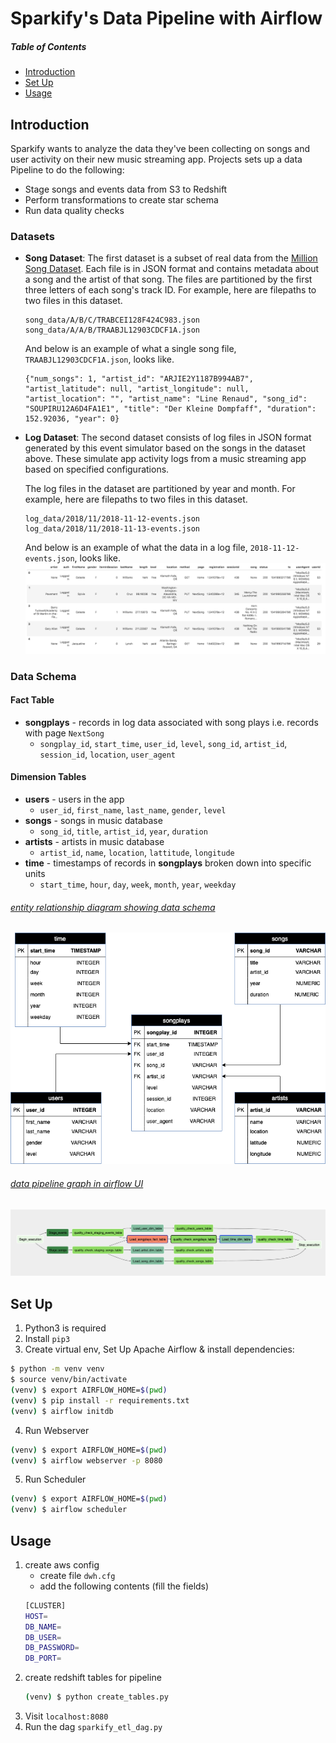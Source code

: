 # Sparkify's Data Pipeline with Airflow
##### Table of Contents  
- [Introduction](#introduction)
- [Set Up](#setup)
- [Usage](#usage)

## Introduction
Sparkify wants to analyze the data they've been collecting on songs and user activity on their new music streaming app. Projects sets up a data Pipeline to do the following:
* Stage songs and events data from S3 to Redshift
* Perform transformations to create star schema
* Run data quality checks

### Datasets
* **Song Dataset**:
    The first dataset is a subset of real data from the [Million Song Dataset](https://labrosa.ee.columbia.edu/millionsong). Each file is in JSON format and contains metadata about a song and the artist of that song. The files are partitioned by the first three letters of each song's track ID. For example, here are filepaths to two files in this dataset.

    ```
    song_data/A/B/C/TRABCEI128F424C983.json
    song_data/A/A/B/TRAABJL12903CDCF1A.json
    ```
    And below is an example of what a single song file, `TRAABJL12903CDCF1A.json`, looks like.
    ```
    {"num_songs": 1, "artist_id": "ARJIE2Y1187B994AB7", "artist_latitude": null, "artist_longitude": null, "artist_location": "", "artist_name": "Line Renaud", "song_id": "SOUPIRU12A6D4FA1E1", "title": "Der Kleine Dompfaff", "duration": 152.92036, "year": 0}
    ```
* **Log Dataset**:
    The second dataset consists of log files in JSON format generated by this event simulator based on the songs in the dataset above. These simulate app activity logs from a music streaming app based on specified configurations.

    The log files in the dataset are partitioned by year and month. For example, here are filepaths to two files in this dataset.

    ```
    log_data/2018/11/2018-11-12-events.json
    log_data/2018/11/2018-11-13-events.json
    ```
    And below is an example of what the data in a log file, `2018-11-12-events.json`, looks like.
    <img src="../README_IMGS/log_data_sample.png"/>

### Data Schema
#### Fact Table
* **songplays** - records in log data associated with song plays i.e. records with page `NextSong`
    * `songplay_id`, `start_time`, `user_id`, `level`, `song_id`, `artist_id`, `session_id`, `location`, `user_agent`

#### Dimension Tables
* **users** - users in the app
    * `user_id`, `first_name`, `last_name`, `gender`, `level`
* **songs** - songs in music database
    * `song_id`, `title`, `artist_id`, `year`, `duration`
* **artists** - artists in music database
    * `artist_id`, `name`, `location`, `lattitude`, `longitude`
* **time** - timestamps of records in <b>songplays</b> broken down into specific units
    * `start_time`, `hour`, `day`, `week`, `month`, `year`, `weekday`

###### <u>entity relationship diagram showing data schema</u>
<img src="../README_IMGS/Sparkify ERD.png"/>
    
###### <u>data pipeline graph in airflow UI</u>
<img src="../README_IMGS/airflow_data_pipeline.png"/>



## Set Up
1. Python3 is required
2. Install `pip3`
3. Create virtual env, Set Up Apache Airflow & install dependencies:
```bash
$ python -m venv venv
$ source venv/bin/activate
(venv) $ export AIRFLOW_HOME=$(pwd)
(venv) $ pip install -r requirements.txt
(venv) $ airflow initdb
```
4. Run Webserver
```bash
(venv) $ export AIRFLOW_HOME=$(pwd)
(venv) $ airflow webserver -p 8080
```
5. Run Scheduler
```bash
(venv) $ export AIRFLOW_HOME=$(pwd)
(venv) $ airflow scheduler
```

## Usage
1. create aws config
   * create file `dwh.cfg`
   * add the following contents (fill the fields)
    ```bash
    [CLUSTER]
    HOST=
    DB_NAME=
    DB_USER=
    DB_PASSWORD=
    DB_PORT=
   ```
2. create redshift tables for pipeline
   ```bash
   (venv) $ python create_tables.py
   ```
1. Visit `localhost:8080`
2. Run the dag `sparkify_etl_dag.py`